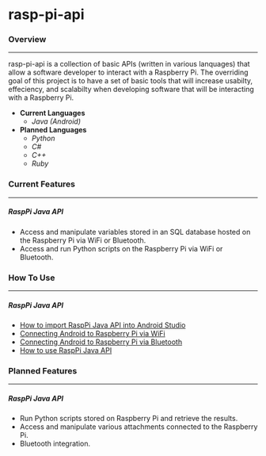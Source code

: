 # rasp-pi-api


### Overview
---
rasp-pi-api is a collection of basic APIs (written in various lanquages) that allow a software developer to  interact with a Raspberry Pi. The overriding goal of this project is to have a set of basic tools that will increase usabilty, effeciency, and scalabilty when developing software that will be interacting with a Raspberry Pi. 
- **Current Languages**
    * *Java (Android)*
- **Planned Languages**
    * *Python*
    * *C#*
    * *C++*
    * *Ruby*

### Current Features 
---
##### RaspPi Java API
- Access and manipulate variables stored in an SQL database hosted on the Raspberry Pi via WiFi or Bluetooth.
- Access and run Python scripts on the Raspberry Pi via WiFi or Bluetooth.

### How To Use
---
##### RaspPi Java API
- [How to import RaspPi Java API into Android Studio]
- [Connecting Android to Raspberry Pi via WiFi]
- [Connecting Android to Raspberry Pi via Bluetooth]
- [How to use RaspPi Java API]


[How to import RaspPi Java API into Android Studio]: <https://github.com/seayjohnny/rasp-pi-api/wiki/How-to-Import-RaspPiJavaAPI-into-Android-Studio>
[Connecting Android to Raspberry Pi via WiFi]: <https://github.com/seayjohnny/rasp-pi-api/wiki/How-to-Use-RaspPi-Java-API>
[Connecting Android to Raspberry Pi via Bluetooth]: <https://github.com/seayjohnny/rasp-pi-api/wiki/How-to-Use-RaspPi-Java-API>
[How to use RaspPi Java API]: <https://github.com/seayjohnny/rasp-pi-api/wiki/How-to-Use-RaspPi-Java-API>

### Planned Features
---
##### RaspPi Java API
- Run Python scripts stored on Raspberry Pi and retrieve the results.
- Access and manipulate various attachments connected to the Raspberry Pi.
- Bluetooth integration.
